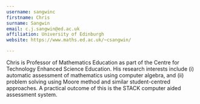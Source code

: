 ```yaml
---
username: sangwinc
firstname: Chris
surname: Sangwin
email: c.j.sangwin@ed.ac.uk
affiliation: University of Edinburgh
website: https://www.maths.ed.ac.uk/~csangwin/

---
```

Chris is Professor of Mathematics Education as part of the Centre for Technology Enhanced Science Education. His research interests include (i) automatic assessment of mathematics using computer algebra, and (ii) problem solving using Moore method and similar student-centred approaches. A practical outcome of this is the STACK computer aided assessment system.
